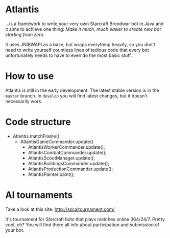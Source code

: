 # Atlantis
...is a framework to write your very own Starcraft Broodwar bot in Java and it aims to achieve one thing:
*Make it much, much easier to create new bot starting from zero*.

It uses JNIBWAPI as a base, but wraps everything heavily, so you don't need to write yourself countless lines of tedious code that every bot unfortunately needs to have to even do the most basic stuff.

# How to use
Atlantis is still in the early development. The latest stable version is in the `master` branch. In `develop` you will find latest changes, but it doesn't necessarily work.

# Code structure
  * Atlantis.matchFrame()
    * AtlantisGameCommander.update()
	  * AtlantisWorkerCommander.update();
	  * AtlantisCombatCommander.update();
	  * AtlantisScoutManager.update();
	  * AtlantisBuildingsCommander.update();
	  * AtlantisProductionCommander.update();
	  * AtlantisPainter.paint();
    
# AI tournaments
Take a look at this site: http://sscaitournament.com/

It's tournament for Starcraft bots that plays matches online 364/24/7. Pretty cool, eh?
You will find there all info about participation and submission of your bot. 
